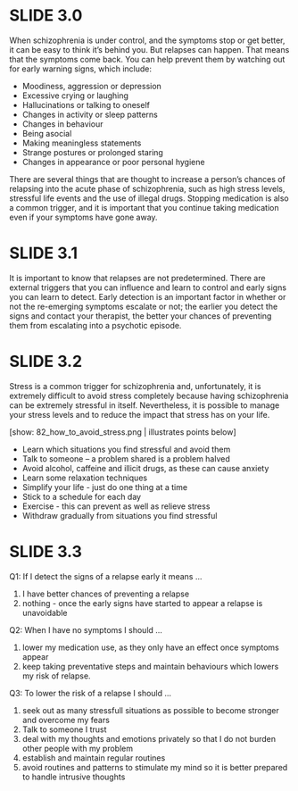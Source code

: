# SLIDE 3.0

When schizophrenia is under control, and the symptoms stop or get better, it can
be easy to think it’s behind you. But relapses can happen. That means that the
symptoms come back. You can help prevent them by watching out for early warning
signs, which include:

- Moodiness, aggression or depression
- Excessive crying or laughing
- Hallucinations or talking to oneself
- Changes in activity or sleep patterns
- Changes in behaviour
- Being asocial
- Making meaningless statements
- Strange postures or prolonged staring
- Changes in appearance or poor personal hygiene

There are several things that are thought to increase a person’s chances of
relapsing into the acute phase of schizophrenia, such as high stress levels,
stressful life events and the use of illegal drugs. Stopping medication is also
a common trigger, and it is important that you continue taking medication even
if your symptoms have gone away.

# SLIDE 3.1

It is important to know that relapses are not predetermined. There are external
triggers that you can influence and learn to control and early signs you can
learn to detect. Early detection is an important factor in whether or not the
re-emerging symptoms escalate or not; the earlier you detect the signs and
contact your therapist, the better your chances of preventing them from
escalating into a psychotic episode.

# SLIDE 3.2

Stress is a common trigger for schizophrenia and, unfortunately, it is extremely
difficult to avoid stress completely because having schizophrenia can be
extremely stressful in itself. Nevertheless, it is possible to manage your
stress levels and to reduce the impact that stress has on your life.

[show: 82_how_to_avoid_stress.png | illustrates points below]

- Learn which situations you find stressful and avoid them
- Talk to someone – a problem shared is a problem halved
- Avoid alcohol, caffeine and illicit drugs, as these can cause anxiety
- Learn some relaxation techniques
- Simplify your life - just do one thing at a time
- Stick to a schedule for each day
- Exercise - this can prevent as well as relieve stress
- Withdraw gradually from situations you find stressful

# SLIDE 3.3

Q1: If I detect the signs of a relapse early it means ...

1. I have better chances of preventing a relapse
2. nothing - once the early signs have started to appear a relapse is
   unavoidable

Q2: When I have no symptoms I should ...

1. lower my medication use, as they only have an effect once symptoms appear
2. keep taking preventative steps and maintain behaviours which lowers my risk
   of relapse.

Q3: To lower the risk of a relapse I should ...

1. seek out as many stressfull situations as possible to become stronger and
   overcome my fears
2. Talk to someone I trust
3. deal with my thoughts and emotions privately so that I do not burden other
   people with my problem
4. establish and maintain regular routines
5. avoid routines and patterns to stimulate my mind so it is better prepared to
   handle intrusive thoughts
